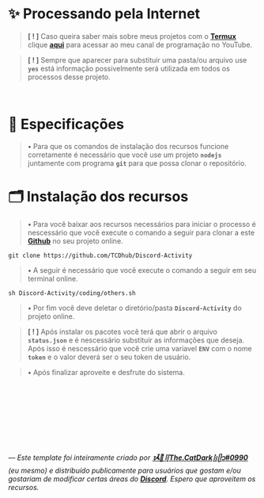 <h1>✨ Processando pela Internet</h1>

> **[ ! ]** Caso queira saber mais sobre meus projetos com o **[Termux](https://termux.com)** clique **[aqui](https://youtube.com/channel/UCY7kqrZLNAyYEbkkxv2tYbQ)** para acessar ao meu canal de programação no YouTube.

> **[ ! ]** Sempre que aparecer para substituir uma pasta/ou arquivo use **`yes`** está informação possivelmente será utilizada em todos os processos desse projeto.
<br>
<h1>📂 Especificações</h1>

> **•** Para que os comandos de instalação dos recursos funcione corretamente é necessário que você use um projeto **`nodejs`** juntamente com programa **`git`** para que possa clonar o repositório.
<h1>🗂️ Instalação dos recursos</h1>

> **•** Para você baixar aos recursos necessários para iniciar o processo é nescessário que você execute o comando a seguir para clonar a este **[Github](https://github.com/TCDhub/Discord-Activity)** no seu projeto online.
```
git clone https://github.com/TCDhub/Discord-Activity
```
> **•** A seguir é necessário que você execute o comando a seguir em seu terminal online.
```
sh Discord-Activity/coding/others.sh
```
> **•** Por fim você deve deletar o diretório/pasta **`Discord-Activity`** do projeto online.

> **[ ! ]** Após instalar os pacotes você terá que abrir o arquivo **`status.json`** e é nescessário substituir as informações que deseja. Após isso é nescessário que você crie uma variavel **`ENV`** com o nome **`token`** e o valor deverá ser o seu token de usuário.

> **•** Após finalizar aproveite e desfrute do sistema.

<br><br><br><br><br><br><br><br>
*— Este template foi inteiramente criado por* ***[ᝰ໋݊🌙⢿The.CatDark⣷ᥫ᭡#0990](https://www.flownixr.repl.co)*** *(eu mesmo) e distribuído publicamente para usuários que gostam e/ou gostariam de modificar certas áreas do* ***[Discord](https://discord.com)****. Espero que aproveitem os recursos.*
